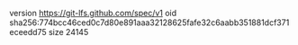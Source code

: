 version https://git-lfs.github.com/spec/v1
oid sha256:774bcc46ced0c7d80e891aaa32128625fafe32c6aabb351881dcf371eceedd75
size 24145
